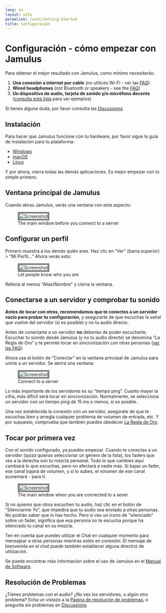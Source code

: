```yaml
---
lang: es
layout: wiki
permalink: /wiki/Getting-Started
title: Configuración
---
```


# Configuración - cómo empezar con Jamulus

Para obtener el mejor resultado con Jamulus, como mínimo necesitarás:

1. **Una conexión a internet por cable** (no utilices Wi-Fi - ver las [FAQ](/wiki/FAQ#por-qué-no-debería-utilizar-dispositivos-inalámbricos)).
1. **Wired headphones** (not Bluetooth or speakers - see the [FAQ](/wiki/FAQ#por-qué-no-debería-utilizar-dispositivos-inalámbricos))
1. **Un dispositivo de audio, tarjeta de sonido y/o micrófono decente** ([consulta esta lista](/kb/2021/01/05/Jamulus-Sound-Devices.html) para ver ejemplos)

Si tienes alguna duda, por favor consulta las [Discussions](https://github.com/jamulussoftware/jamulus/discussions)

## Instalación

Para hacer que Jamulus funcione con tu hardware, por favor sigue la guía de instalación para tu plataforma:

* [Windows](/wiki/Installation-for-Windows)
* [macOS](/wiki/Installation-for-Macintosh)
* [Linux](/wiki/Installation-for-Linux)

Y por ahora, cierra todas las demás aplicaciones. Es mejor empezar con lo simple primero.

## Ventana principal de Jamulus

Cuando abras Jamulus, verás una ventana con este aspecto:

<figure>
  <img src="{{site.url}}/assets/img/es-screenshots/main-screen-default.png" loading="lazy" alt="Screenshot" style="border: 5px solid grey;">
  <figcaption>The main window before you connect to a server</figcaption>
</figure>


## Configurar un perfil

Primero muestra a los demás quién eres. Haz clic en “Ver” (barra superior) > “Mi Perfil…” Ahora verás esto:

<figure>
  <img src="{{site.url}}/assets/img/es-screenshots/settings-profile.png" loading="lazy" alt="Screenshot" style="border: 5px solid grey;">
  <figcaption>Let people know who you are</figcaption>
</figure>


Rellena al menos “Alias/Nombre” y cierra la ventana.

## Conectarse a un servidor y comprobar tu sonido

**Antes de tocar con otros, recomendamos que te conectes a un servidor vacío para probar tu configuración**, y asegurarte de que escuchas la señal que vuelve del servidor (si es posible) y no tu audio directo.

Antes de conectarte a un servidor **no** deberías de poder escucharte. Escuchar tu sonido desde Jamulus (y no tu audio directo) se denomina “La Regla de Oro” y te permite tocar en sincronización con otras personas ([ver las FAQ](/wiki/FAQ#por-qué-no-debería-escuchar-mi-propia-señal)).

Ahora usa el botón de “Conectar” en la ventana principal de Jamulus para unirte a un servidor. Se abrirá una ventana:

<figure>
  <img src="{{site.url}}/assets/img/es-screenshots/connection-setup-window.png" loading="lazy" alt="Screenshot" style="border: 5px solid grey;">
  <figcaption>Connect to a server</figcaption>
</figure>

Lo más importante de los servidores es su “tiempo ping”. Cuanto mayor la cifra, más difícil será tocar en sincronización. Normalmente, se selecciona un servidor con un tiempo ping de 15 ms o menos, si es posible.

Una vez establecida la conexión con un servidor, asegúrate de que te escuchas bien y arregla cualquier problema de volumen de entrada, etc. Y por supuesto, comprueba que también puedes obedecer [La Regla de Oro](/wiki/Client-Troubleshooting#todos-suenan-bien-pero-es-difícil-tocar-todos-juntos-manteniendo-el-tiempo).

## Tocar por primera vez

Con el sonido configurado, ya puedes empezar. Cuando te conectas a un servidor (quizá quieras seleccionar un género de la lista), los faders que ves a la derecha son tu mezcla personal. Todo lo que cambies aquí cambiará lo que escuchas, pero no afectará a nadie más. Si bajas un fader, ese canal bajará de volumen, y si lo subes, el volumen de ese canal aumentará - para tí.

<figure>
  <img src="{{site.url}}/assets/img/es-screenshots/main-screen-medium.png" loading="lazy" alt="Screenshot" style="border: 5px solid grey;">
  <figcaption>The main window when you are connected to a sever</figcaption>
</figure>

Si no quieres que otros escuchen tu audio, haz clic en el botón de “Silenciarme Yo”, que impedirá que tu audio sea enviado a otras personas. No podrán saber que lo has hecho. Pero si ves un icono de "silenciado" sobre un fader, significa que esa persona no te escucha porque ha silenciado tu canal en su mezcla.

Ten en cuenta que puedes utilizar el Chat en cualquier momento para mensajear a otras personas mientras estés en conexión. El mensaje de bienvenida en el chat puede también establecer alguna directriz de utilización.

Se puede encontrar más información sobre el uso de Jamulus en el [Manual de Software](/wiki/Software-Manual).

## Resolución de Problemas

¿Tienes problemas con el audio? ¿No ves los servidores, o algún otro problema? Echa un vistazo a la [Página de resolución de problemas](/wiki/Client-Troubleshooting), o pregunta sin problemas en [Discussions](https://github.com/jamulussoftware/jamulus/discussions).
